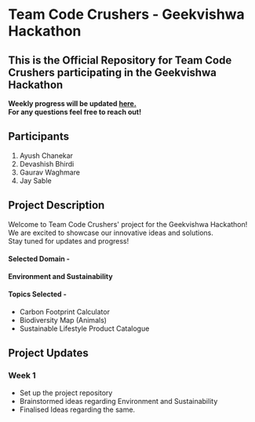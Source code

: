 # Team Code Crushers - Geekvishwa Hackathon

## This is the Official Repository for Team Code Crushers participating in the Geekvishwa Hackathon
**Weekly progress will be updated <a href="https://github.com/chanekarayush/Code-Crushers-Hackathon#project-updates">here.</a> <br>
For any questions feel free to reach out!**

## Participants

1. Ayush Chanekar
2. Devashish Bhirdi
3. Gaurav Waghmare
4. Jay Sable

## Project Description

Welcome to Team Code Crushers' project for the Geekvishwa Hackathon! <br>
We are excited to showcase our innovative ideas and solutions.  <br>
Stay tuned for updates and progress! <br>
#### Selected Domain - 
**Environment and Sustainability**

#### Topics Selected - 
* Carbon Footprint Calculator
* Biodiversity Map (Animals)
* Sustainable Lifestyle Product Catalogue



## Project Updates

### Week 1

- Set up the project repository
- Brainstormed ideas regarding Environment and Sustainability
- Finalised Ideas regarding the same.
